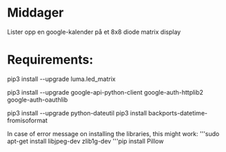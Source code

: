 # Middager
Lister opp en google-kalender på et 8x8 diode matrix display

# Requirements:
pip3 install --upgrade luma.led_matrix

pip3 install --upgrade google-api-python-client google-auth-httplib2 google-auth-oauthlib

pip3 install --upgrade python-dateutil
pip3 install backports-datetime-fromisoformat

In case of error message on installing the libraries, this might work:
'''sudo apt-get install libjpeg-dev zlib1g-dev
'''pip install Pillow
